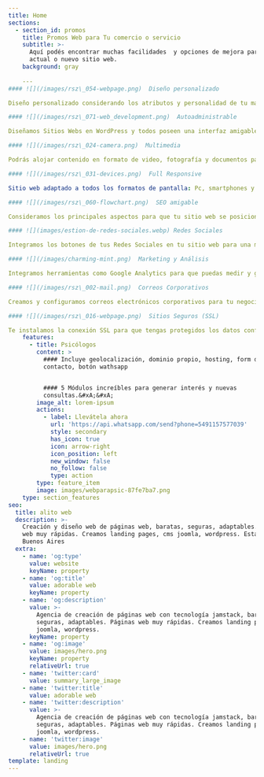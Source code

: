 ```yaml
---
title: Home
sections:
  - section_id: promos
    title: Promos Web para Tu comercio o servicio
    subtitle: >-
      Aquí podés encontrar muchas facilidades  y opciones de mejora para tu
      actual o nuevo sitio web.
    background: gray
    
    ---
#### ![](/images/rsz\_054-webpage.png)  Diseño personalizado

Diseño personalizado considerando los atributos y personalidad de tu marca, como también los objetivos de tu negocio.

#### ![](/images/rsz\_071-web_development.png)  Autoadministrable

Diseñamos Sitios Webs en WordPress y todos poseen una interfaz amigable para que puedes editar tu web. 

#### ![](/images/rsz\_024-camera.png)  Multimedia

Podrás alojar contenido en formato de video, fotografía y documentos para descargar.

#### ![](/images/rsz\_031-devices.png)  Full Responsive

Sitio web adaptado a todos los formatos de pantalla: Pc, smartphones y tablets.

#### ![](/images/rsz\_060-flowchart.png)  SEO amigable

Consideramos los principales aspectos para que tu sitio web se posicione en Google. 

#### ![](images/estion-de-redes-sociales.webp) Redes Sociales

Integramos los botones de tus Redes Sociales en tu sitio web para una mejor experiencia de navegación.   

#### ![](/images/charming-mint.png)  Marketing y Análisis

Integramos herramientas como Google Analytics para que puedas medir y gestionar el marketing.

#### ![](/images/rsz\_002-mail.png)  Correos Corporativos

Creamos y configuramos correos electrónicos corporativos para tu negocio. 

#### ![](/images/rsz\_016-webpage.png)  Sitios Seguros (SSL)

Te instalamos la conexión SSL para que tengas protegidos los datos confidenciales, como la información de tarjetas de crédito, que se intercambian durante cada visita.
    features:
      - title: Psicólogos
        content: >
          #### Incluye geolocalización, dominio propio, hosting, form de
          contacto, botón wathsapp


          #### 5 Módulos increíbles para generar interés y nuevas
          consultas.&#xA;&#xA;
        image_alt: lorem-ipsum
        actions:
          - label: Llevátela ahora
            url: 'https://api.whatsapp.com/send?phone=5491157577039'
            style: secondary
            has_icon: true
            icon: arrow-right
            icon_position: left
            new_window: false
            no_follow: false
            type: action
        type: feature_item
        image: images/webparapsic-87fe7ba7.png
    type: section_features
seo:
  title: alito web
  description: >-
    Creación y diseño web de páginas web, baratas, seguras, adaptables. Páginas
    web muy rápidas. Creamos landing pages, cms joomla, wordpress. Estamos en
    Buenos Aires
  extra:
    - name: 'og:type'
      value: website
      keyName: property
    - name: 'og:title'
      value: adorable web
      keyName: property
    - name: 'og:description'
      value: >-
        Agencia de creación de páginas web con tecnología jamstack, baratas,
        seguras, adaptables. Páginas web muy rápidas. Creamos landing pages, cms
        joomla, wordpress.
      keyName: property
    - name: 'og:image'
      value: images/hero.png
      keyName: property
      relativeUrl: true
    - name: 'twitter:card'
      value: summary_large_image
    - name: 'twitter:title'
      value: adorable web
    - name: 'twitter:description'
      value: >-
        Agencia de creación de páginas web con tecnología jamstack, baratas,
        seguras, adaptables. Páginas web muy rápidas. Creamos landing pages, cms
        joomla, wordpress.
    - name: 'twitter:image'
      value: images/hero.png
      relativeUrl: true
template: landing
---
```

